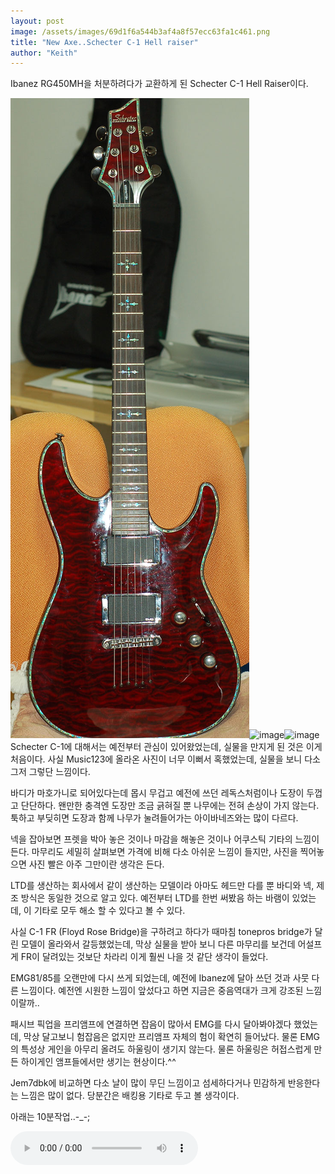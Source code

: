 ```yaml
---
layout: post
image: /assets/images/69d1f6a544b3af4a8f57ecc63fa1c461.png
title: "New Axe..Schecter C-1 Hell raiser"
author: "Keith"
---
```


Ibanez RG450MH을 처분하려다가 교환하게 된 Schecter C-1 Hell Raiser이다.

![image](/assets/images/69d1f6a544b3af4a8f57ecc63fa1c461.png)![image](92d2e69115ec9702290dad0d39cd7393.png)![image](fac74ab00b7e7e92046600dadc173438.png)
Schecter C-1에 대해서는 예전부터 관심이 있어왔었는데, 실물을 만지게 된 것은 이게 처음이다. 사실 Music123에 올라온 사진이 너무 이뻐서 혹했었는데, 실물을 보니 다소 그저 그렇단 느낌이다.

바디가 마호가니로 되어있다는데 몹시 무겁고 예전에 쓰던 레독스처럼이나 도장이 두껍고 단단하다. 왠만한 충격엔 도장만 조금 긁혀질 뿐 나무에는 전혀 손상이 가지 않는다. 툭하고 부딪히면 도장과 함께 나무가 눌려들어가는 아이바네즈와는 많이 다르다.

넥을 잡아보면 프렛을 박아 놓은 것이나 마감을 해놓은 것이나 어쿠스틱 기타의 느낌이 든다. 마무리도 세밀히 살펴보면 가격에 비해 다소 아쉬운 느낌이 들지만, 사진을 찍어놓으면 사진 빨은 아주 그만이란 생각은 든다.

LTD를 생산하는 회사에서 같이 생산하는 모델이라 아마도 헤드만 다를 뿐 바디와 넥, 제조 방식은 동일한 것으로 알고 있다. 예전부터 LTD를 한번 써봤음 하는 바램이 있었는데, 이 기타로 모두 해소 할 수 있다고 볼 수 있다.

사실 C-1 FR (Floyd Rose Bridge)을 구하려고 하다가 때마침 tonepros bridge가 달린 모델이 올라와서 갈등했었는데, 막상 실물을 받아 보니 다른 마무리를 보건데 어설프게 FR이 달려있는 것보단 차라리 이게 훨씬 나을 것 같단 생각이 들었다.

EMG81/85를 오랜만에 다시 쓰게 되었는데, 예전에 Ibanez에 달아 쓰던 것과 사뭇 다른 느낌이다. 예전엔 시원한 느낌이 앞섰다고 하면 지금은 중음역대가 크게 강조된 느낌이랄까..

패시브 픽업을 프리앰프에 연결하면 잡음이 많아서 EMG를 다시 달아봐야겠다 했었는데, 막상 달고보니 험잡음은 없지만 프리앰프 자체의 험이 확연히 들어났다. 물론 EMG의 특성상 게인을 아무리 올려도 하울링이 생기지 않는다. 물론 하울링은 허접스럽게 만든 하이게인 앰프들에서만 생기는 현상이다.^^

Jem7dbk에 비교하면 다소 날이 많이 무딘 느낌이고 섬세하다거나 민감하게 반응한다는 느낌은 많이 없다. 당분간은 배킹용 기타로 두고 볼 생각이다.

아래는 10분작업..-_-;

<audio src="/assets/images/7d516841282148bcba68050a7b66a32b.mp3" controls preload></audio>




